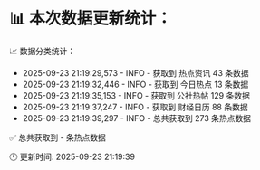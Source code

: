 📊 本次数据更新统计：
==========================

📈 数据分类统计：
- 2025-09-23 21:19:29,573 - INFO - 获取到 热点资讯 43 条数据
- 2025-09-23 21:19:32,446 - INFO - 获取到 今日热点 13 条数据
- 2025-09-23 21:19:35,153 - INFO - 获取到 公社热帖 129 条数据
- 2025-09-23 21:19:37,247 - INFO - 获取到 财经日历 88 条数据
- 2025-09-23 21:19:39,297 - INFO - 总共获取到 273 条热点数据

✅ 总共获取到 - 条热点数据

🕐 更新时间: 2025-09-23 21:19:39
